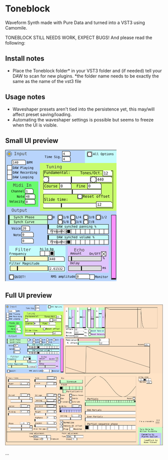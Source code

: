 # Toneblock
Waveform Synth made with Pure Data and turned into a VST3 using Camomile. 

TONEBLOCK STILL NEEDS WORK, EXPECT BUGS! 
And please read the following:

## Install notes
- Place the Toneblock folder* in your VST3 folder and (if needed) tell your DAW to scan for new plugins. 
  *the folder name needs to be exactly the same as the name of the vst3 file
  
## Usage notes
- Waveshaper presets aren't tied into the persistence yet, this may/will affect preset saving/loading.
- Automating the waveshaper settings is possible but seems to freeze when the UI is visible. 

## Small UI preview
![Toneblock_Small_Screenshot](/Resources/Toneblock_UI_2_Small.PNG?raw=true "Toneblock UI small")

## Full UI preview
![Toneblock_Screenshot](/Resources/Toneblock_UI_2.PNG?raw=true "Toneblock UI")

...
